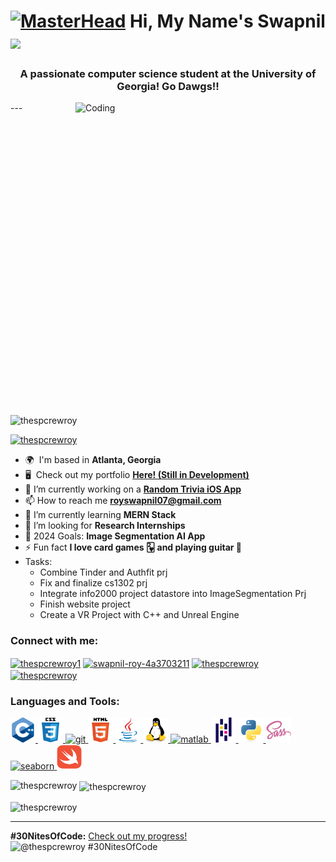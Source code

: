 [![MasterHead](https://user-images.githubusercontent.com/66934377/223913733-deb1d974-787d-43c4-b60d-eff538aa161e.gif)](https://github.com/thespcrewroy)
Hi, My Name's Swapnil ![](https://user-images.githubusercontent.com/18350557/176309783-0785949b-9127-417c-8b55-ab5a4333674e.gif)
===================================================================================================================================

<h3 align="center">A passionate computer science student at the University of Georgia! Go Dawgs!!</h3>
---

<img align="right" alt="Coding" width="400" height="500" src="https://images.wsj.net/im-568211">


<p align="left"> <img src="https://komarev.com/ghpvc/?username=thespcrewroy&label=Profile%20views&color=0e75b6&style=flat" alt="thespcrewroy" /> </p>


<p align="left"> <a href="https://twitter.com/thespcrewroy" target="blank"><img src="https://img.shields.io/twitter/follow/thespcrewroy?logo=twitter&style=for-the-badge" alt="thespcrewroy" /></a> </p>

- 🌍  I'm based in **Atlanta, Georgia**
- 🖥️  Check out my portfolio [**Here! (Still in Development)**](https://github.com/thespcrewroy/Personal-Webiste)
- 🧠 I’m currently working on a [**Random Trivia iOS App**](https://github.com/thespcrewroy/SwiftUIExercises/tree/main/Projects/RandomTriviaAPI)
- 📫 How to reach me **royswapnil07@gmail.com**
- 🧠 I’m currently learning **MERN Stack**
- 👯 I’m looking for **Research Internships**
- 🥅 2024 Goals: **Image Segmentation AI App**
- ⚡ Fun fact **I love card games 🂲 and playing guitar 🎸**
- Tasks:
    * Combine Tinder and Authfit prj
    * Fix and finalize cs1302 prj
    * Integrate info2000 project datastore into ImageSegmentation Prj
    * Finish website project
    * Create a VR Project with C++ and Unreal Engine



<h3 align="left">Connect with me:</h3>
<p align="left">
<a href="https://twitter.com/thespcrewroy1" target="blank"><img align="center" src="https://raw.githubusercontent.com/rahuldkjain/github-profile-readme-generator/master/src/images/icons/Social/twitter.svg" alt="thespcrewroy1" height="30" width="40" /></a>
<a href="https://linkedin.com/in/swapnil-roy-4a3703211" target="blank"><img align="center" src="https://raw.githubusercontent.com/rahuldkjain/github-profile-readme-generator/master/src/images/icons/Social/linked-in-alt.svg" alt="swapnil-roy-4a3703211" height="30" width="40" /></a>
<a href="https://instagram.com/thespcrewroy" target="blank"><img align="center" src="https://raw.githubusercontent.com/rahuldkjain/github-profile-readme-generator/master/src/images/icons/Social/instagram.svg" alt="thespcrewroy" height="30" width="40" /></a>
<a href="https://www.leetcode.com/thespcrewroy" target="blank"><img align="center" src="https://raw.githubusercontent.com/rahuldkjain/github-profile-readme-generator/master/src/images/icons/Social/leet-code.svg" alt="thespcrewroy" height="30" width="40" /></a>
</p>

<h3 align="left">Languages and Tools:</h3>
<p align="left"> <a href="https://www.w3schools.com/cpp/" target="_blank" rel="noreferrer"> <img src="https://raw.githubusercontent.com/devicons/devicon/master/icons/cplusplus/cplusplus-original.svg" alt="cplusplus" width="40" height="40"/> </a> <a href="https://www.w3schools.com/css/" target="_blank" rel="noreferrer"> <img src="https://raw.githubusercontent.com/devicons/devicon/master/icons/css3/css3-original-wordmark.svg" alt="css3" width="40" height="40"/> </a> <a href="https://git-scm.com/" target="_blank" rel="noreferrer"> <img src="https://www.vectorlogo.zone/logos/git-scm/git-scm-icon.svg" alt="git" width="40" height="40"/> </a> <a href="https://www.w3.org/html/" target="_blank" rel="noreferrer"> <img src="https://raw.githubusercontent.com/devicons/devicon/master/icons/html5/html5-original-wordmark.svg" alt="html5" width="40" height="40"/> </a> <a href="https://www.java.com" target="_blank" rel="noreferrer"> <img src="https://raw.githubusercontent.com/devicons/devicon/master/icons/java/java-original.svg" alt="java" width="40" height="40"/> </a> <a href="https://www.linux.org/" target="_blank" rel="noreferrer"> <img src="https://raw.githubusercontent.com/devicons/devicon/master/icons/linux/linux-original.svg" alt="linux" width="40" height="40"/> </a> <a href="https://www.mathworks.com/" target="_blank" rel="noreferrer"> <img src="https://upload.wikimedia.org/wikipedia/commons/2/21/Matlab_Logo.png" alt="matlab" width="40" height="40"/> </a> <a href="https://pandas.pydata.org/" target="_blank" rel="noreferrer"> <img src="https://raw.githubusercontent.com/devicons/devicon/2ae2a900d2f041da66e950e4d48052658d850630/icons/pandas/pandas-original.svg" alt="pandas" width="40" height="40"/> </a> <a href="https://www.python.org" target="_blank" rel="noreferrer"> <img src="https://raw.githubusercontent.com/devicons/devicon/master/icons/python/python-original.svg" alt="python" width="40" height="40"/> </a> <a href="https://sass-lang.com" target="_blank" rel="noreferrer"> <img src="https://raw.githubusercontent.com/devicons/devicon/master/icons/sass/sass-original.svg" alt="sass" width="40" height="40"/> </a> <a href="https://seaborn.pydata.org/" target="_blank" rel="noreferrer"> <img src="https://seaborn.pydata.org/_images/logo-mark-lightbg.svg" alt="seaborn" width="40" height="40"/> </a> <a href="https://developer.apple.com/swift/" target="_blank" rel="noreferrer"> <img src="https://raw.githubusercontent.com/devicons/devicon/master/icons/swift/swift-original.svg" alt="swift" width="40" height="40"/> </a> </p>

<p><img align="left" src="https://github-readme-stats.vercel.app/api/top-langs?username=thespcrewroy&show_icons=true&locale=en&layout=compact" alt="thespcrewroy" /></p>

<p>&nbsp;<img align="center" src="https://github-readme-stats.vercel.app/api?username=thespcrewroy&show_icons=true&locale=en" alt="thespcrewroy" /></p>

<p><img align="center" src="https://github-readme-streak-stats.herokuapp.com/?user=thespcrewroy&" alt="thespcrewroy" /></p>

---
**#30NitesOfCode:** [Check out my progress!](https://www.codedex.io/@thespcrewroy/30-nites-of-code)  
  ![@thespcrewroy #30NitesOfCode](https://www.codedex.io/api/petStatus?user=thespcrewroy)
